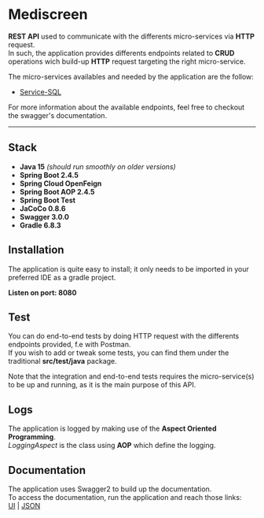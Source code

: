# Mediscreen

**REST API** used to communicate with the differents micro-services via **HTTP** request. <br>
In such, the application provides differents endpoints related to **CRUD** operations wich build-up **HTTP** request targeting the right micro-service.

The micro-services availables and needed by the application are the follow:

*  [Service-SQL](https://github.com/Vulala/Project09-Service-SQL "Service-SQL")


For more information about the available endpoints, feel free to checkout the swagger's documentation. <br>

------------------------------------------------------------

## Stack

- **Java 15** *(should run smoothly on older versions)*
- **Spring Boot 2.4.5**
- **Spring Cloud OpenFeign**
- **Spring Boot AOP 2.4.5**
- **Spring Boot Test**
- **JaCoCo 0.8.6**
- **Swagger 3.0.0**
- **Gradle 6.8.3**


## Installation

The application is quite easy to install; it only needs to be imported in your preferred IDE as a gradle project. <br>

**Listen on port: 8080**


## Test

You can do end-to-end tests by doing HTTP request with the differents endpoints provided, f.e with Postman. <br>
If you wish to add or tweak some tests, you can find them under the traditional **src/test/java** package. <br>

Note that the integration and end-to-end tests requires the micro-service(s) to be up and running, as it is the main purpose of this API.


## Logs

The application is logged by making use of the **Aspect Oriented Programming**. <br>
*LoggingAspect* is the class using **AOP** which define the logging. <br>


## Documentation

The application uses Swagger2 to build up the documentation. <br>
To access the documentation, run the application and reach those links: <br>
[UI](http://localhost:8080/swagger-ui/) | [JSON](http://localhost:8080/v2/api-docs)



